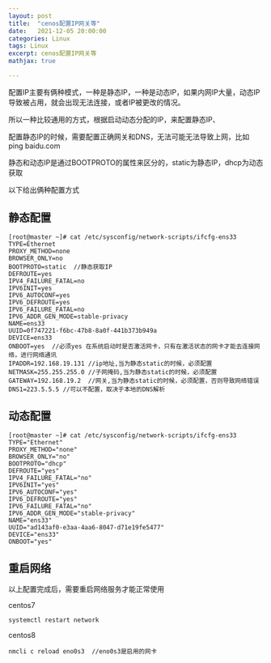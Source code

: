 ```yaml
---
layout: post
title:  "cenos配置IP网关等"
date:   2021-12-05 20:00:00
categories: Linux
tags: Linux
excerpt: cenos配置IP网关等
mathjax: true

---
```


配置IP主要有俩种模式，一种是静态IP，一种是动态IP，如果内网IP大量，动态IP导致被占用，就会出现无法连接，或者IP被更改的情况。

所以一种比较通用的方式，根据启动动态分配的IP，来配置静态IP、

配置静态IP的时候，需要配置正确网关和DNS，无法可能无法导致上网，比如ping baidu.com

静态和动态IP是通过BOOTPROTO的属性来区分的，static为静态IP，dhcp为动态获取

以下给出俩种配置方式

## 静态配置

```
[root@master ~]# cat /etc/sysconfig/network-scripts/ifcfg-ens33 
TYPE=Ethernet
PROXY_METHOD=none
BROWSER_ONLY=no
BOOTPROTO=static  //静态获取IP
DEFROUTE=yes
IPV4_FAILURE_FATAL=no
IPV6INIT=yes
IPV6_AUTOCONF=yes
IPV6_DEFROUTE=yes
IPV6_FAILURE_FATAL=no
IPV6_ADDR_GEN_MODE=stable-privacy
NAME=ens33
UUID=0f747221-f6bc-47b8-8a0f-441b373b949a
DEVICE=ens33
ONBOOT=yes  //必须yes 在系统启动时是否激活网卡，只有在激活状态的网卡才能去连接网络，进行网络通讯
IPADDR=192.168.19.131 //ip地址,当为静态static的时候，必须配置
NETMASK=255.255.255.0 //子网掩码,当为静态static的时候，必须配置
GATEWAY=192.168.19.2  //网关,当为静态static的时候，必须配置，否则导致网络错误
DNS1=223.5.5.5 //可以不配置，取决于本地的DNS解析
```

## 动态配置

```
[root@master ~]# cat /etc/sysconfig/network-scripts/ifcfg-ens33 
TYPE="Ethernet"
PROXY_METHOD="none"
BROWSER_ONLY="no"
BOOTPROTO="dhcp"
DEFROUTE="yes"
IPV4_FAILURE_FATAL="no"
IPV6INIT="yes"
IPV6_AUTOCONF="yes"
IPV6_DEFROUTE="yes"
IPV6_FAILURE_FATAL="no"
IPV6_ADDR_GEN_MODE="stable-privacy"
NAME="ens33"
UUID="ad143af0-e3aa-4aa6-8047-d71e19fe5477"
DEVICE="ens33"
ONBOOT="yes"
```

## 重启网络

以上配置完成后，需要重启网络服务才能正常使用

centos7

```
systemctl restart network
```

centos8

```
nmcli c reload eno0s3  //eno0s3是启用的网卡
```

